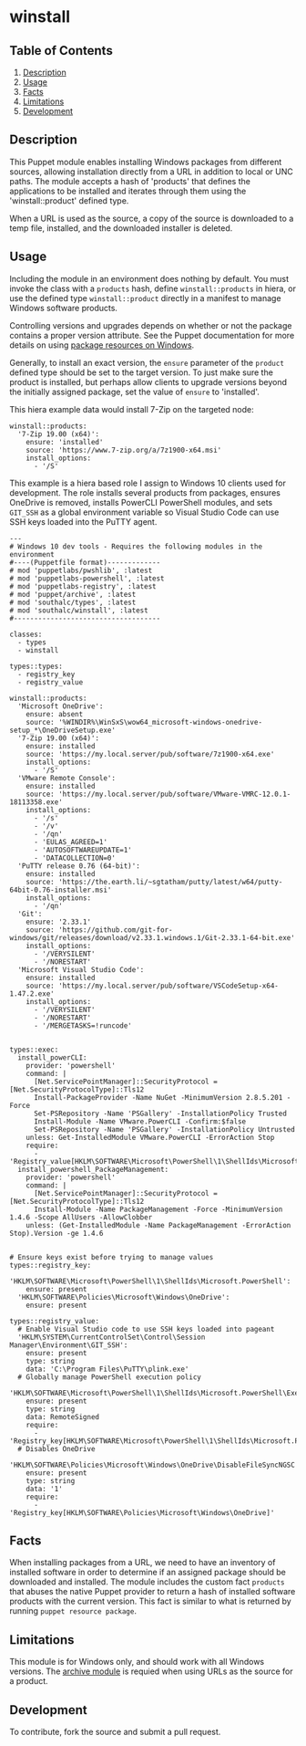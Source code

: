 # winstall

## Table of Contents

1. [Description](#description)
1. [Usage](#usage)
1. [Facts](#facts)
1. [Limitations](#limitations)
1. [Development](#development)

## Description

This Puppet module enables installing Windows packages from different sources,
allowing installation directly from a URL in addition to local or UNC paths.
The module accepts a hash of 'products' that defines the applications to be
installed and iterates through them using the 'winstall::product' defined type.

When a URL is used as the source, a copy of the source is downloaded to a temp
file, installed, and the downloaded installer is deleted.

## Usage

Including the module in an environment does nothing by default.  You must invoke the class
with a `products` hash, define `winstall::products` in hiera, or use the defined type
`winstall::product` directly in a manifest to manage Windows software products.

Controlling versions and upgrades depends on whether or not the package contains a proper
version attribute.  See the Puppet documentation for more details on using
[package resources on Windows](https://puppet.com/docs/puppet/latest/resources_package_windows.html).

Generally, to install an exact version, the `ensure` parameter of the `product` defined
type should be set to the target version.  To just make sure the product is installed,
but perhaps allow clients to upgrade versions beyond the initially assigned package, set
the value of `ensure` to 'installed'.

This hiera example data would install 7-Zip on the targeted node:
```
winstall::products:
  '7-Zip 19.00 (x64)':
    ensure: 'installed'
    source: 'https://www.7-zip.org/a/7z1900-x64.msi'
    install_options:
      - '/S'
```
This example is a hiera based role I assign to Windows 10 clients used for development.
The role installs several products from packages, ensures OneDrive is removed, installs
PowerCLI PowerShell modules, and sets `GIT_SSH` as a global environment variable so Visual
Studio Code can use SSH keys loaded into the PuTTY agent.
```
---
# Windows 10 dev tools - Requires the following modules in the environment
#----(Puppetfile format)-------------
# mod 'puppetlabs/pwshlib', :latest
# mod 'puppetlabs-powershell', :latest
# mod 'puppetlabs-registry', :latest
# mod 'puppet/archive', :latest
# mod 'southalc/types', :latest
# mod 'southalc/winstall', :latest
#------------------------------------

classes:
  - types
  - winstall

types::types:
  - registry_key
  - registry_value

winstall::products:
  'Microsoft OneDrive':
    ensure: absent
    source: '%WINDIR%\WinSxS\wow64_microsoft-windows-onedrive-setup_*\OneDriveSetup.exe'
  '7-Zip 19.00 (x64)':
    ensure: installed
    source: 'https://my.local.server/pub/software/7z1900-x64.exe'
    install_options:
      - '/S'
  'VMware Remote Console':
    ensure: installed
    source: 'https://my.local.server/pub/software/VMware-VMRC-12.0.1-18113358.exe'
    install_options:
      - '/s'
      - '/v'
      - '/qn'
      - 'EULAS_AGREED=1'
      - 'AUTOSOFTWAREUPDATE=1'
      - 'DATACOLLECTION=0'
  'PuTTY release 0.76 (64-bit)':
    ensure: installed
    source: 'https://the.earth.li/~sgtatham/putty/latest/w64/putty-64bit-0.76-installer.msi'
    install_options:
      - '/qn'
  'Git':
    ensure: '2.33.1'
    source: 'https://github.com/git-for-windows/git/releases/download/v2.33.1.windows.1/Git-2.33.1-64-bit.exe'
    install_options:
      - '/VERYSILENT'
      - '/NORESTART'
  'Microsoft Visual Studio Code':
    ensure: installed
    source: 'https://my.local.server/pub/software/VSCodeSetup-x64-1.47.2.exe'
    install_options:
      - '/VERYSILENT'
      - '/NORESTART'
      - '/MERGETASKS=!runcode'


types::exec:
  install_powerCLI:
    provider: 'powershell'
    command: |
      [Net.ServicePointManager]::SecurityProtocol = [Net.SecurityProtocolType]::Tls12
      Install-PackageProvider -Name NuGet -MinimumVersion 2.8.5.201 -Force
      Set-PSRepository -Name 'PSGallery' -InstallationPolicy Trusted
      Install-Module -Name VMware.PowerCLI -Confirm:$false
      Set-PSRepository -Name 'PSGallery' -InstallationPolicy Untrusted
    unless: Get-InstalledModule VMware.PowerCLI -ErrorAction Stop
    require:
      - 'Registry_value[HKLM\SOFTWARE\Microsoft\PowerShell\1\ShellIds\Microsoft.PowerShell\ExecutionPolicy]'
  install_powershell_PackageManagement:
    provider: 'powershell'
    command: |
      [Net.ServicePointManager]::SecurityProtocol = [Net.SecurityProtocolType]::Tls12
      Install-Module -Name PackageManagement -Force -MinimumVersion 1.4.6 -Scope AllUsers -AllowClobber
    unless: (Get-InstalledModule -Name PackageManagement -ErrorAction Stop).Version -ge 1.4.6


# Ensure keys exist before trying to manage values
types::registry_key:
  'HKLM\SOFTWARE\Microsoft\PowerShell\1\ShellIds\Microsoft.PowerShell':
    ensure: present
  'HKLM\SOFTWARE\Policies\Microsoft\Windows\OneDrive':
    ensure: present

types::registry_value:
  # Enable Visual Studio code to use SSH keys loaded into pageant
  'HKLM\SYSTEM\CurrentControlSet\Control\Session Manager\Environment\GIT_SSH':
    ensure: present
    type: string
    data: 'C:\Program Files\PuTTY\plink.exe'
  # Globally manage PowerShell execution policy
  'HKLM\SOFTWARE\Microsoft\PowerShell\1\ShellIds\Microsoft.PowerShell\ExecutionPolicy':
    ensure: present
    type: string
    data: RemoteSigned
    require:
      - 'Registry_key[HKLM\SOFTWARE\Microsoft\PowerShell\1\ShellIds\Microsoft.PowerShell]'
  # Disables OneDrive
  'HKLM\SOFTWARE\Policies\Microsoft\Windows\OneDrive\DisableFileSyncNGSC':
    ensure: present
    type: string
    data: '1'
    require:
      - 'Registry_key[HKLM\SOFTWARE\Policies\Microsoft\Windows\OneDrive]'
```

## Facts

When installing packages from a URL, we need to have an inventory of installed software
in order to determine if an assigned package should be downloaded and installed.  The
module includes the custom fact `products` that abuses the native Puppet provider to
return a hash of installed software products with the current version.  This fact is
similar to what is returned by running `puppet resource package`.

## Limitations

This module is for Windows only, and should work with all Windows versions.  The
[archive module](https://forge.puppet.com/puppet/archive) is requied when using
URLs as the source for a product.

## Development

To contribute, fork the source and submit a pull request.


